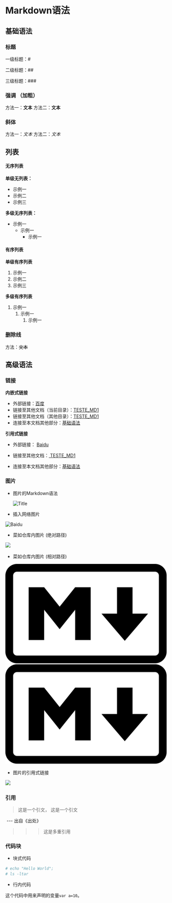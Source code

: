 # Markdown语法

## 基础语法

### 标题

一级标题：#

二级标题：##

三级标题：###

### 强调 （加粗）
方法一：**文本**
方法二：__文本__

### 斜体
方法一：*文本*
方法二：_文本_

## 列表

#### 无序列表

**单级无列表：**

- 示例一
- 示例二
- 示例三

**多级无序列表：**

- 示例一
  - 示例一
    - 示例一

#### 有序列表

**单级有序列表**

1. 示例一
2. 示例二
3. 示例三

**多级有序列表**

1. 示例一
   1. 示例一
      1. 示例一

### 删除线

方法：~~文本~~

## 高级语法

### 链接

**内嵌式链接**

- 外部链接：[百度](https://www.baidu.com "Baidu")
- 链接至其他文档（当前目录）：[TESTE_MD1](test_md1.md)
- 链接至其他文档（其他目录）：[TESTE_MD1](docs/test_md2.md)
- 连接至本文档其他部分：[基础语法](Markdown.md#有序列表)

**引用式链接**

- 外部链接： [ Baidu ][] 

- 链接至其他文档：[ TESTE_MD1 ][]
- 连接至本文档其他部分：[基础语法][]

### 图片

- 图片的Markdown语法

  ![]( URL "Title")

- 插入网络图片

![](https://www.baidu.com/img/bd_logo1.png?where=super "Baidu")

- 菜如仓库内图片 (绝对路径)

![](E:\Programing\Git\my_test\images\markdown.png)

- 菜如仓库内图片 (相对路径)

![](images/markdown.png)
![](https://raw.githubusercontent.com/swwang109/My_test/master/images/markdown.png)

- 图片的引用式链接

![][Baidu_png]

### 引用

>这是一个引文， 这是一个引文 

​                                                                                                                                                                 --- 出自《出处》

> > > 这是多重引用

### 代码块

- 块式代码

```bash
# echo "Hello World";
# ls -ltar
```

- 行内代码

这个代码中用来声明的变量`var a=10`。







<!--引用时链接-->


[ Baidu ]: https://www.baidu.com
[ TESTE_MD1 ]: test_md1.md
[基础语法]: Markdown.md#有序列表
[Baidu_png]:https://www.baidu.com/img/bd_logo1.png?where=super

